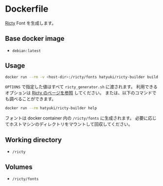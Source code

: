# Dockerfile
[Ricty][Ricty] Font を生成します。


## Base docker image
- `debian:latest`


## Usage
```sh
docker run --rm -v <host-dir>:/ricty/fonts hatyuki/ricty-builder build [OPTIONS]
```

`OPTIONS` で指定した値はすべて `ricty_generator.sh` に渡されます。
利用できるオプションは [Ricty のページを参照][Options] してください。
または、以下のコマンドでも調べることができます。

```sh
docker run --rm hatyuki/ricty-builder help
```

フォントは docker container 内の `/ricty/fonts` に生成されます。
必要に応じてホストマシンのディレクトリをマウントして回収してください。


## Working directory
- `/ricty`


## Volumes
- `/ricty/fonts`



[Ricty]: https://github.com/yascentur/Ricty
[Options]: https://github.com/yascentur/Ricty#ricty_generatorsh-のコマンドラインオプション
